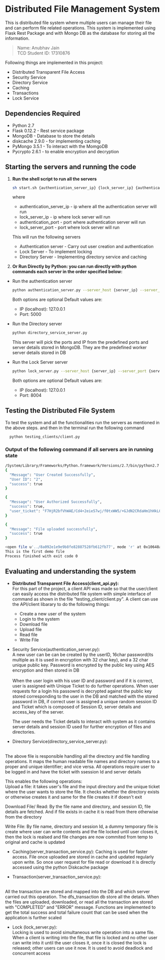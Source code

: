 # Distributed File Management System

This is distributed file system where multiple users can manage their file and can perform file related operations. This system is implemented using Flask Rest Package and with Mongo DB as the database for storing all the information.

>Name: Anubhav Jain
<br>TCD Student ID: 17310876

Following things are implemented in this project:
* Distributed Transparent File Access
* Security Service
* Directory Service
* Caching
* Transactions
* Lock Service

## Dependencies Required
* Python 2.7
* Flask 0.12.2 - Rest service package
* MongoDB - Database to store the details
* diskcache 2.9.0 - for implementing caching
* PyMongo 3.5.1 - To interact with the MomgoDB
* Pycrypto 2.6.1 - to enable encryption and decryption

## Starting the servers and running the code
1. **Run the shell script to run all the servers**
    ```sh
    sh start.sh {authentication_server_ip} {lock_server_ip} {authentication_server_port} {lock_server_port}
    ```
    where
    * authentication_server_ip - ip where all the authentication server will run
    * lock_server_ip - ip where lock server will run
    * authentication_port - port where authentication server will run
    * lock_server_port - port where lock server will run

    This will run the following servers
    * Authentication server - Carry out user creation and authentication
    * Lock Server - To implement locking
    * Directory Server - Implementing directory service and caching

2. **Or Run Directly by Python: you can run directly with python commands each server in the order specified below:**
* Run the authentication server
  ```sh
  python authentication_server.py --server_host {server_ip} --server_port {server_port}
  ```
  Both options are optional
  Default values are:
  * IP (localhost): 127.0.0.1
  * Port: 5000
  
* Run the Directory server
  ```sh
  python directory_service_server.py
  ```
  This server will pick the ports and IP from the predefined ports and server details stored in MongoDB.
  They are the predefined worker server details stored in DB
  

* Run the Lock Server server
  ```sh
  python lock_server.py --server_host {server_ip} --server_port {server_port}
  ```
  Both options are optional
  Default values are:
    * IP (localhost): 127.0.0.1
    * Port: 8004

## Testing the Distributed File System
To test the system and all the functionalities run the servers as mentioned in the above steps.
and then in the terminal run the following command
```sh
  python testing_clients/client.py
  ```
  
### Output of the following command if all servers are in running state
```sh
/System/Library/Frameworks/Python.framework/Versions/2.7/bin/python2.7 /var/root/PycharmProjects/DistributedFileSystem/testing_clients/client.py
{
  "Message": "User Created Successfully", 
  "User ID": "2", 
  "success": true
}

{
  "Message": "User Authorized Successfully", 
  "success": true, 
  "user_ticket": "F7HjR2bfVhWAE/Cd4+2eie57wj/f0txWW5/+GJdN2CRdaHm1hHkL0J1+/y/rPmSS/7pZOGGQC6gsxk+fAg/+N19xLnidINaGcGYCST+GCMHTmr0ksgun04lLQUCz6YQISG9pAXKkAPuPxRxwkmZVOMhu+MOlXI9jK4KcdogHCi2y6QdghDGrL2NQsxbzabk2UEDM1pSz5FSyqVTVYjhq+JYyJlYtC1u6H0bdmssw5sE2+bOknDvBQU8uKKg4cJAw"
}

{
  "Message": "File uploaded successfully", 
  "success": true
}

<open file u'../8a092e1e9e9b8fe82887528fb612fb77', mode 'r' at 0x10648a6f0>
This is the first demo file
Process finished with exit code 0
```

## Evaluating and understanding the system
* **Distributed Transparent File Access(client_api.py):** 
<br>For this part of the project, a client API was made so that the user/client can easily access the distributed file system with simple interface of command as shown in the file "testing_client/client.py". A client can use the API/client libarary to do the following things:
	* Create a new user of the system
	* Login to the system
	* Download file
	* Upload file
	* Read file
	* Write File

* Security Service(authentication_server.py): 
<br> A new user can be can be created by the userID, 16char password(its multiple as it is used in encryption with 32 char key), and a 32 char unique public key. Password is encrypted by the public key using AES encryption and then stored in DB
<br><br>
When the user login with his user ID and password and if it is correct, user is assigned with Unique Ticket to do further operations. When user requests for a login his passowrd is decrypted against the public key stored corresponding to the user in the DB and matched with the stored password in DB, if correct user is assigned a unique random session ID and Ticket which is composed of Session ID, server details and access_key of the server.

  The user needs the Ticket details to interact with system as it contains server details and session ID used for further encryption of files and directories.
  
  
* Directory Service(directory_service_server.py):
<br>
The above file is responsible handling all the directory and file handling operations. It maps the human readable file names and directory names to a proper and unique identifier; and vice versa. All operations require user to be logged in and have the ticket with ssession Id and server details

This enables the following operations:<br>
Upload a file: it takes user's file and the input directory and the unique ticket where the user wants to store the file. It checks whether the directory exists or otherwise creates it and same for the file creates it if doesn't
exit

Download File/ Read: By the file name and directory, and session ID, file details are fetched. And if file exists in cache it is read from there otherwise from the directory

Write File: By file name, directory and session Id, a dummy temporary file is create where user can write contents and the file locked until user closes it, then the lock is realsed and file changes are now commited from temp to original and cache is updated

* Caching(server_transaction_service.py):
Caching is used for faster access. File once uploaded are stored in cache and updated regularly upon write.
So once user request for file read or download it is directly accessed using the python Diskcache package 


* Transaction(server_transaction_service.py):
<br>
All the transaction are stored and mapped into the DB and which server carried out this operation.
The dfs_transaction db store all the details. When the files are uploaded, downloaded, or read all the transaction are stored with "COMPLETED" and "ERROR" message. 
	Functions are implemented to get the total success and total failure count that can be used when the application is further scaled
    

* Lock (lock_server.py):
<br>Locking is used to avoid simultaneous write operation into a same file. When a client is writing into the file, that file is locked and no other user can write into it until the user closes it, once it is closed the lock is released; other users can use it now. It is used to avoid deadlock and concurrent access 
